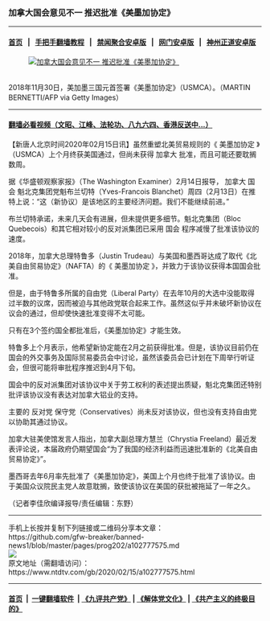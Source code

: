 ### 加拿大国会意见不一 推迟批准《美墨加协定》
------------------------

#### [首页](https://github.com/gfw-breaker/banned-news1/blob/master/README.md) &nbsp;&nbsp;|&nbsp;&nbsp; [手把手翻墙教程](https://github.com/gfw-breaker/guides/wiki) &nbsp;&nbsp;|&nbsp;&nbsp; [禁闻聚合安卓版](https://github.com/gfw-breaker/bn-android) &nbsp;&nbsp;|&nbsp;&nbsp; [网门安卓版](https://github.com/oGate2/oGate) &nbsp;&nbsp;|&nbsp;&nbsp; [神州正道安卓版](https://github.com/SzzdOgate/update) 



<div><div class="featured_image">
 <a href="https://i.ntdtv.com/assets/uploads/2020/02/Untitled-34.jpg" target="_blank">
  <figure>
   <img alt="加拿大国会意见不一 推迟批准《美墨加协定》" src="https://i.ntdtv.com/assets/uploads/2020/02/Untitled-34-800x450.jpg"/>
  </figure><br/>
 </a>
 <span class="caption">
  2018年11月30日，美加墨三国元首签署《美墨加协定》（USMCA）。（MARTIN BERNETTI/AFP via Getty Images）
 </span>
</div>
</div><hr/>

#### [翻墙必看视频（文昭、江峰、法轮功、八九六四、香港反送中...）](https://github.com/gfw-breaker/banned-news1/blob/master/pages/link3.md)

<div><div class="post_content" itemprop="articleBody">
 <p>
  【新唐人北京时间2020年02月15日讯】虽然重塑北美贸易规则的《
  <ok href="https://www.ntdtv.com/gb/美墨加协定.htm">
   美墨加协定
  </ok>
  》（USMCA）上个月终获美国通过，但尚未获得
  <ok href="https://www.ntdtv.com/gb/加拿大.htm">
   加拿大
  </ok>
  批准，而且可能还要耽搁数周。
 </p>
 <p>
  据《华盛顿观察家报》（The Washington Examiner）2月14日报导，
  <ok href="https://www.ntdtv.com/gb/加拿大.htm">
   加拿大
  </ok>
  <ok href="https://www.ntdtv.com/gb/国会.htm">
   国会
  </ok>
  魁北克集团党魁布兰切特（Yves-Francois Blanchet）周四（2月13日）在推特上说：“这（新协议）是该地区的主要经济问题。我们不能继续前进。”
 </p>
 <p>
  布兰切特承诺，未来几天会有进展，但未提供更多细节。魁北克集团（Bloc Quebecois）和其它相对较小的反对派集团已采用
  <ok href="https://www.ntdtv.com/gb/国会.htm">
   国会
  </ok>
  程序减慢了批准该协议的速度。
 </p>
 <p>
  2018年，加拿大总理特鲁多（Justin Trudeau）与美国和墨西哥达成了取代《北美自由贸易协定》（NAFTA）的《
  <ok href="https://www.ntdtv.com/gb/美墨加协定.htm">
   美墨加协定
  </ok>
  》，并致力于该协议获得本国国会批准。
 </p>
 <p>
  但是，由于特鲁多所属的自由党（Liberal Party）在去年10月的大选中没能取得过半数的议席，因而被迫与其他政党联合起来工作。虽然这似乎并未破坏新协议在议会的通过，但却使快速批准变得不太可能。
 </p>
 <p>
  只有在3个签约国全都批准后，《美墨加协定》才能生效。
 </p>
 <p>
  特鲁多上个月表示，他希望新协定能在2月之前获得批准。但是，该协议目前仍在国会的外交事务及国际贸易委员会中讨论，虽然该委员会已计划在下周举行听证会，但很可能将审批程序推迟到4月下旬。
 </p>
 <p>
  国会中的反对派集团对该协议中关于劳工权利的表述提出质疑，魁北克集团还特别批评该协议没有表达对加拿大铝业的支持。
 </p>
 <p>
  主要的
  <ok href="https://www.ntdtv.com/gb/反对党.htm">
   反对党
  </ok>
  保守党（Conservatives）尚未反对该协议，但也没有支持自由党以协助其通过协议。
 </p>
 <p>
  加拿大驻美使馆发言人指出，加拿大副总理方慧兰（Chrystia Freeland）最近发表评论说，本届政府仍期望国会“为了我国的经济利益而迅速批准新的《北美自由贸易协定》”。
 </p>
 <p>
  墨西哥去年6月率先批准了《美墨加协定》，美国上个月也终于批准了该协议。由于美国众议院民主党人故意耽搁，致使该协议在美国的获批被拖延了一年之久。
 </p>
 <p>
  （记者李佳欣编译报导/责任编辑：东野）
 </p>
 <div class="single_ad">
 </div>
</div>
</div>
<hr/>
手机上长按并复制下列链接或二维码分享本文章：<br/>
https://github.com/gfw-breaker/banned-news1/blob/master/pages/prog202/a102777575.md <br/>
<a href='https://github.com/gfw-breaker/banned-news1/blob/master/pages/prog202/a102777575.md'><img src='https://github.com/gfw-breaker/banned-news1/blob/master/pages/prog202/a102777575.md.png'/></a> <br/>
原文地址（需翻墙访问）：https://www.ntdtv.com/gb/2020/02/15/a102777575.html


------------------------
#### [首页](https://github.com/gfw-breaker/banned-news1/blob/master/README.md) &nbsp;|&nbsp; [一键翻墙软件](https://github.com/gfw-breaker/nogfw/blob/master/README.md) &nbsp;| [《九评共产党》](https://github.com/gfw-breaker/9ping.md/blob/master/README.md#九评之一评共产党是什么) | [《解体党文化》](https://github.com/gfw-breaker/jtdwh.md/blob/master/README.md) | [《共产主义的终极目的》](https://github.com/gfw-breaker/gczydzjmd.md/blob/master/README.md)


<img src='http://gfw-breaker.win/banned-news/pages/prog202/a102777575.md' width='0px' height='0px'/>